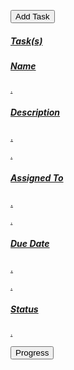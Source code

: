   <!DOCTYPE html lang=’en’>
  
  <button type="button" class="btn btn-primary">Add Task</button>

<div class="card" style="width: 18rem;">
  <a href="#" class="list-group-item list-group-item-action">
    <div class="d-flex w-100 justify-content-between">
      <h5 class="mb-1">Task(s)</h5>
    </div>
  </a>
   <a href="#" class="list-group-item list-group-item-action">
    <div class="d-flex w-100 justify-content-between">
      <h5 class="mb-1">Name</h5>
    </div>
    <p class="mb-1"></p>
    <small class="text-muted">.</small>
  </a>
  <a href="#" class="list-group-item list-group-item-action">
    <div class="d-flex w-100 justify-content-between">
      <h5 class="mb-1">Description</h5>
    </div>
    <p class="mb-1">.</p>
    <small class="text-muted">.</small>
  </a>
   <a href="#" class="list-group-item list-group-item-action">
    <div class="d-flex w-100 justify-content-between">
      <h5 class="mb-1">Assigned To</h5>
    </div>
    <p class="mb-1">.</p>
    <small class="text-muted">.</small>
  </a>
   <a href="#" class="list-group-item list-group-item-action">
    <div class="d-flex w-100 justify-content-between">
      <h5 class="mb-1">Due Date</h5>
    </div>
    <p class="mb-1">.</p>
    <small class="text-muted">.</small>
  </a>
   <a href="#" class="list-group-item list-group-item-action">
    <div class="d-flex w-100 justify-content-between">
      <h5 class="mb-1">Status</h5>
    </div>
    <p class="mb-1"></p>
    <small class="text-muted">.</small>
  </a>
 </div>
  
  <button type="button" class="btn btn-info">Progress</button>

</div>
